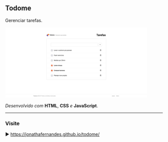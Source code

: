 <h2>Todome</h2>

<p>Gerenciar tarefas.</p>

<img src="./src/assets/images/Screenshot 2024-07-18 at 20-31-03 Todome.png" width="90%">

<br>

_Desenvolvido com_ **HTML**, **CSS** _e_ **JavaScript**.

---
### Visite
▶️ https://jonathafernandes.github.io/todome/
